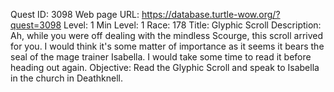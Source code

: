Quest ID: 3098
Web page URL: https://database.turtle-wow.org/?quest=3098
Level: 1
Min Level: 1
Race: 178
Title: Glyphic Scroll
Description: Ah, while you were off dealing with the mindless Scourge, this scroll arrived for you. I would think it's some matter of importance as it seems it bears the seal of the mage trainer Isabella. I would take some time to read it before heading out again.
Objective: Read the Glyphic Scroll and speak to Isabella in the church in Deathknell.
